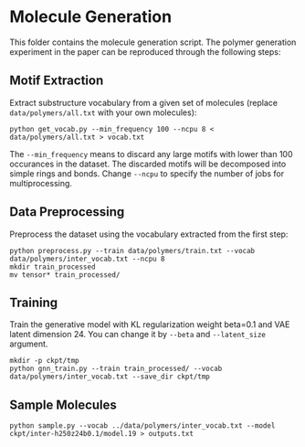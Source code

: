 # Molecule Generation

This folder contains the molecule generation script. The polymer generation experiment in the paper can be reproduced through the following steps:

## Motif Extraction
Extract substructure vocabulary from a given set of molecules (replace `data/polymers/all.txt` with your own molecules):
```
python get_vocab.py --min_frequency 100 --ncpu 8 < data/polymers/all.txt > vocab.txt
```
The `--min_frequency` means to discard any large motifs with lower than 100 occurances in the dataset. The discarded motifs will be decomposed into simple rings and bonds. Change `--ncpu` to specify the number of jobs for multiprocessing.

## Data Preprocessing
Preprocess the dataset using the vocabulary extracted from the first step: 
```
python preprocess.py --train data/polymers/train.txt --vocab data/polymers/inter_vocab.txt --ncpu 8 
mkdir train_processed
mv tensor* train_processed/
```

## Training
Train the generative model with KL regularization weight beta=0.1 and VAE latent dimension 24. You can change it by `--beta` and `--latent_size` argument.
```
mkdir -p ckpt/tmp
python gnn_train.py --train train_processed/ --vocab data/polymers/inter_vocab.txt --save_dir ckpt/tmp
```

## Sample Molecules
```
python sample.py --vocab ../data/polymers/inter_vocab.txt --model ckpt/inter-h250z24b0.1/model.19 > outputs.txt
```
